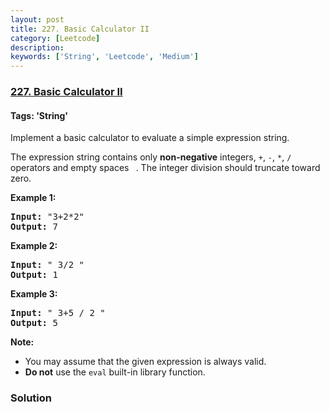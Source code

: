 ```yaml
---
layout: post
title: 227. Basic Calculator II
category: [Leetcode]
description: 
keywords: ['String', 'Leetcode', 'Medium']
---
```

### [227. Basic Calculator II](https://leetcode.com/problems/basic-calculator-ii)

#### Tags: 'String'

<div class="content__u3I1 question-content__JfgR"><div><p>Implement a basic calculator to evaluate a simple expression string.</p>
<p>The expression string contains only <b>non-negative</b> integers, <code>+</code>, <code>-</code>, <code>*</code>, <code>/</code> operators and empty spaces <code> </code>. The integer division should truncate toward zero.</p>
<p><strong>Example 1:</strong></p>
<pre><strong>Input: </strong>"3+2*2"
<strong>Output:</strong> 7
</pre>
<p><strong>Example 2:</strong></p>
<pre><strong>Input:</strong> " 3/2 "
<strong>Output:</strong> 1</pre>
<p><strong>Example 3:</strong></p>
<pre><strong>Input:</strong> " 3+5 / 2 "
<strong>Output:</strong> 5
</pre>
<p><b>Note:</b></p>
<ul>
<li>You may assume that the given expression is always valid.</li>
<li><b>Do not</b> use the <code>eval</code> built-in library function.</li>
</ul>
</div></div>

### Solution
